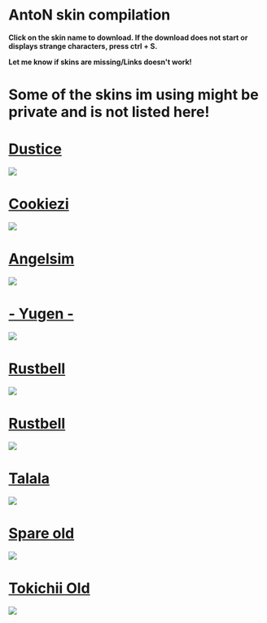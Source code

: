 # AntoN skin compilation


**Click on the skin name to download. If the download does not start or displays strange characters, press ctrl + S.**

**Let me know if skins are missing/Links doesn't work!**

# Some of the skins im using might be private and is not listed here!

# [Dustice](http://puu.sh/oprzc/ff8881a7d0.osk)
![](https://osu.ppy.sh/ss/6409645)

# [Cookiezi](http://puu.sh/rVsKR/bded092b73.osk)
![](https://osu.ppy.sh/ss/6409748)

# [Angelsim](http://puu.sh/qhQlT/3a8d739cff.zip)
![](https://osu.ppy.sh/ss/6409784)

# [- Yugen -](http://puu.sh/m55Vu.osk)
![](http://puu.sh/rVt5o/007b0db20a.png)

# [Rustbell](https://puu.sh/qtUWV/0e1adfd55f.osk)
![](https://osu.ppy.sh/ss/6409810)

# [Rustbell](https://puu.sh/qtUWV/0e1adfd55f.osk)
![](https://osu.ppy.sh/ss/6409810)

# [Talala](http://puu.sh/lQWyE/c486d3e040.osk)
![](https://osu.ppy.sh/ss/4839059)

# [Spare old](http://puu.sh/o20I5/cf981e2c06.osk)
![](https://osu.ppy.sh/ss/4839854)

# [Tokichii Old](http://puu.sh/n7M3Q/6249fe3d80.osk)
![](https://osu.ppy.sh/ss/4533649)





